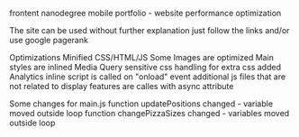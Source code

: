 frontent nanodegree mobile portfolio - website performance optimization

The site can be used without further explanation just follow the links and/or use google pagerank


Optimizations
Minified CSS/HTML/JS
Some Images are optimized
Main styles are inlined
Media Query sensitive css handling for extra css added
Analytics inline script is called on "onload" event
additional js files that are not related to display features are calles with async attribute

Some changes for main.js
function updatePositions changed - variable moved outside loop
function changePizzaSizes changed - variables moved outside loop

